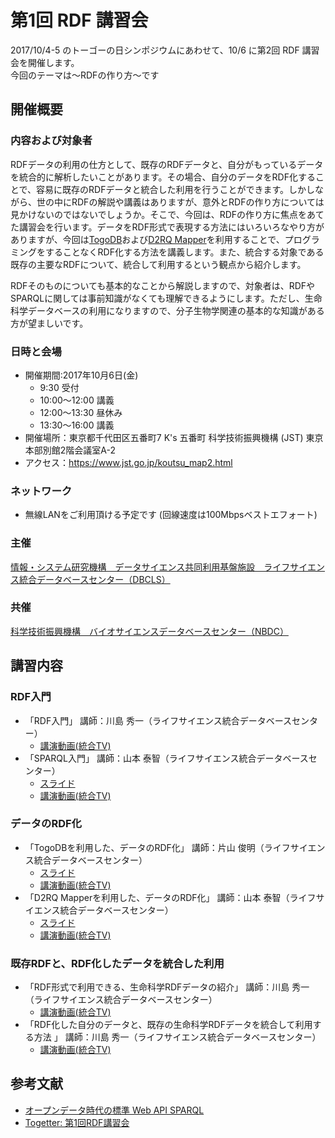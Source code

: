 # 第1回 RDF 講習会 


2017/10/4-5 のトーゴーの日シンポジウムにあわせて、10/6 に第2回 RDF 講習会を開催します。  
今回のテーマは〜RDFの作り方〜です

## 開催概要 

### 内容および対象者

RDFデータの利用の仕方として、既存のRDFデータと、自分がもっているデータを統合的に解析したいことがあります。その場合、自分のデータをRDF化することで、容易に既存のRDFデータと統合した利用を行うことができます。しかしながら、世の中にRDFの解説や講義はありますが、意外とRDFの作り方については見かけないのではないでしょうか。そこで、今回は、RDFの作り方に焦点をあてた講習会を行います。データをRDF形式で表現する方法にはいろいろなやり方がありますが、今回は[TogoDB](http://togodb.org/)および[D2RQ Mapper](http://d2rq.dbcls.jp/)を利用することで、プログラミングをすることなくRDF化する方法を講義します。また、統合する対象である既存の主要なRDFについて、統合して利用するという観点から紹介します。  

RDFそのものについても基本的なことから解説しますので、対象者は、RDFやSPARQLに関しては事前知識がなくても理解できるようにします。ただし、生命科学データベースの利用になりますので、分子生物学関連の基本的な知識がある方が望ましいです。

### 日時と会場

* 開催期間:2017年10月6日(金)
    - 9:30 受付
    - 10:00〜12:00 講義
    - 12:00〜13:30 昼休み
    - 13:30〜16:00 講義
* 開催場所：東京都千代田区五番町7 K's 五番町 科学技術振興機構 (JST) 東京本部別館2階会議室A-2
* アクセス：https://www.jst.go.jp/koutsu_map2.html

### ネットワーク

* 無線LANをご利用頂ける予定です (回線速度は100Mbpsベストエフォート)

### 主催
[情報・システム研究機構　データサイエンス共同利用基盤施設　ライフサイエンス統合データベースセンター（DBCLS）](http://dbcls.jp/)
### 共催
[科学技術振興機構　バイオサイエンスデータベースセンター（NBDC）](http://biosciencedbc.jp)

## 講習内容

### RDF入門

* 「RDF入門」 講師：川島 秀一（ライフサイエンス統合データベースセンター） 
    - [講演動画(統合TV)](http://togotv.dbcls.jp/20180102.html)
* 「SPARQL入門」 講師：山本 泰智（ライフサイエンス統合データベースセンター）
    - [スライド](https://doi.org/10.6084/m9.figshare.5028155.v1)
    - [講演動画(統合TV)](http://togotv.dbcls.jp/20180103.html)

### データのRDF化

* 「TogoDBを利用した、データのRDF化」 講師：片山 俊明（ライフサイエンス統合データベースセンター）
    - [スライド](https://www.dropbox.com/s/z0xhck2k0205tu1/20171006-TogoDB-RDF.pdf?dl=0)
    - [講演動画(統合TV)](http://togotv.dbcls.jp/20180104.html)
* 「D2RQ Mapperを利用した、データのRDF化」 講師：山本 泰智（ライフサイエンス統合データベースセンター）
    - [スライド](https://doi.org/10.6084/m9.figshare.5477527.v3)
    - [講演動画(統合TV)](http://togotv.dbcls.jp/20180105.html)


### 既存RDFと、RDF化したデータを統合した利用

* 「RDF形式で利用できる、生命科学RDFデータの紹介」 講師：川島 秀一（ライフサイエンス統合データベースセンター） 
    - [講演動画(統合TV)](http://doi.org/10.7875/togotv.2016.140)
* 「RDF化した自分のデータと、既存の生命科学RDFデータを統合して利用する方法 」 講師：川島 秀一（ライフサイエンス統合データベースセンター）
    - [講演動画(統合TV)](http://togotv.dbcls.jp/20180107.html)


## 参考文献

* [オープンデータ時代の標準 Web API SPARQL](http://sparqlbook.jp/)
* [Togetter: 第1回RDF講習会](http://togetter.com/li/1034066 )
